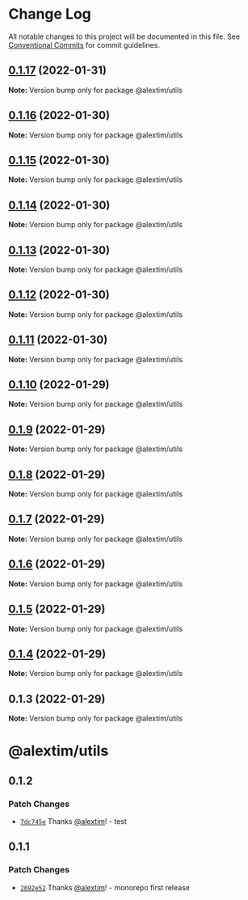 # Change Log

All notable changes to this project will be documented in this file.
See [Conventional Commits](https://conventionalcommits.org) for commit guidelines.

## [0.1.17](https://github.com/alextim/at-blog/compare/@alextim/utils@0.1.16...@alextim/utils@0.1.17) (2022-01-31)

**Note:** Version bump only for package @alextim/utils





## [0.1.16](https://github.com/alextim/at-blog/compare/@alextim/utils@0.1.15...@alextim/utils@0.1.16) (2022-01-30)

**Note:** Version bump only for package @alextim/utils





## [0.1.15](https://github.com/alextim/at-blog/compare/@alextim/utils@0.1.14...@alextim/utils@0.1.15) (2022-01-30)

**Note:** Version bump only for package @alextim/utils





## [0.1.14](https://github.com/alextim/at-blog/compare/@alextim/utils@0.1.13...@alextim/utils@0.1.14) (2022-01-30)

**Note:** Version bump only for package @alextim/utils





## [0.1.13](https://github.com/alextim/at-blog/compare/@alextim/utils@0.1.12...@alextim/utils@0.1.13) (2022-01-30)

**Note:** Version bump only for package @alextim/utils





## [0.1.12](https://github.com/alextim/at-blog/compare/@alextim/utils@0.1.11...@alextim/utils@0.1.12) (2022-01-30)

**Note:** Version bump only for package @alextim/utils





## [0.1.11](https://github.com/alextim/at-blog/compare/@alextim/utils@0.1.10...@alextim/utils@0.1.11) (2022-01-30)

**Note:** Version bump only for package @alextim/utils





## [0.1.10](https://github.com/alextim/at-blog/compare/@alextim/utils@0.1.9...@alextim/utils@0.1.10) (2022-01-29)

**Note:** Version bump only for package @alextim/utils

## [0.1.9](https://github.com/alextim/at-blog/compare/@alextim/utils@0.1.8...@alextim/utils@0.1.9) (2022-01-29)

**Note:** Version bump only for package @alextim/utils

## [0.1.8](https://github.com/alextim/at-blog/compare/@alextim/utils@0.1.7...@alextim/utils@0.1.8) (2022-01-29)

**Note:** Version bump only for package @alextim/utils

## [0.1.7](https://github.com/alextim/at-blog/compare/@alextim/utils@0.1.6...@alextim/utils@0.1.7) (2022-01-29)

**Note:** Version bump only for package @alextim/utils

## [0.1.6](https://github.com/alextim/at-blog/compare/@alextim/utils@0.1.5...@alextim/utils@0.1.6) (2022-01-29)

**Note:** Version bump only for package @alextim/utils

## [0.1.5](https://github.com/alextim/at-blog/compare/@alextim/utils@0.1.4...@alextim/utils@0.1.5) (2022-01-29)

**Note:** Version bump only for package @alextim/utils

## [0.1.4](https://github.com/alextim/at-blog/compare/@alextim/utils@0.1.3...@alextim/utils@0.1.4) (2022-01-29)

**Note:** Version bump only for package @alextim/utils

## 0.1.3 (2022-01-29)

**Note:** Version bump only for package @alextim/utils

# @alextim/utils

## 0.1.2

### Patch Changes

- [`7dc745e`](https://github.com/alextim/at-blog/commit/7dc745e9c6d5d2ce950b1dcf11f7821189f37c90) Thanks [@alextim](https://github.com/alextim)! - test

## 0.1.1

### Patch Changes

- [`2692e52`](https://github.com/alextim/at-blog/commit/2692e524fe2bf10e47e1a4fbd6f7173ca1be3b65) Thanks [@alextim](https://github.com/alextim)! - monorepo first release
